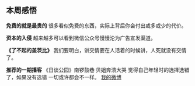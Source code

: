## 本周感悟
**免费的就是最贵的** 很多看似免费的东西，实际上背后你会付出或多或少的代价。

**资本的入侵** 越来越多可以看到微信公众号慢慢沦为广告宣发渠道。

**《了不起的盖茨比》** 我们要明白，讲交情要在人活着的时候讲，人死就没有交情了。

**推荐的一期播客** 《日谈公园》南锣鼓巷 贝姐奔溃大哭 觉得自己年轻时的选择选错了，如果没有选错 一切或许都会不一样。
[我的微博](https://weibo.com/u/6047962822)
